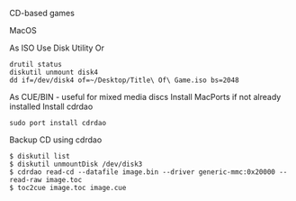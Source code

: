CD-based games

MacOS

As ISO
Use Disk Utility
Or
```
drutil status
diskutil unmount disk4
dd if=/dev/disk4 of=~/Desktop/Title\ Of\ Game.iso bs=2048
```

As CUE/BIN - useful for mixed media discs
Install MacPorts if not already installed
Install cdrdao
```
sudo port install cdrdao
```
Backup CD using cdrdao
```
$ diskutil list
$ diskutil unmountDisk /dev/disk3
$ cdrdao read-cd --datafile image.bin --driver generic-mmc:0x20000 --read-raw image.toc
$ toc2cue image.toc image.cue
```
